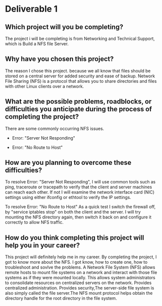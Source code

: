 # Deliverable 1

## Which project will you be completing?
The project i will be completing is from Networking and Technical Support, which is Build a NFS file Server.
## Why have you chosen this project?
The reason I chose this project. because we all know that files should be stored on a central server for added security and ease of backup. Network File Sharing (NFS) is a protocol that allows you to share directories and files with other Linux clients over a network.
## What are the possible problems, roadblocks, or difficulties you anticipate during the process of completing the project?
There are some commonly occurring NFS issues.

* Error: "Server Not Responding"

* Error: "No Route to Host"
  
## How are you planning to overcome these difficulties?
To resolve Error: "Server Not Responding", I will use common tools such as ping, traceroute or tracepath to verify that the client and server machines can reach each other. If not I will examine the network interface card (NIC) settings using either ifconfig or ethtool to verify the IP settings.

To resolve Error: "No Route to Host" As a quick test I switch the firewall off, by "service iptables stop" on both the client and the server. I will try mounting the NFS directory again, then switch it back on and configure it correctly to allow NFS traffic.
## How do you think completing this project will help you in your career?
This project will definitely help me in my career. By completing the project, I got to know more about the NFS. I got know, how to create one, how to troubleshoot and sovlve  the problems. A Network File System (NFS) allows remote hosts to mount file systems on a network and interact with those file systems as if they were mounted locally. This allows system administrators to consolidate resources on centralized servers on the network.  Provides centralized administration. Provides security,The server-side file system is also simply called the file server.The NFS mount protocol helps obtain the directory handle for the root directory in the file system.